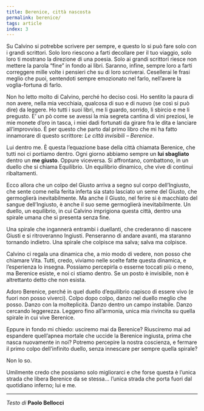 ```yaml
---
title: Berenice, città nascosta
permalink: berenice/
tags: article
index: 3
---
```


Su Calvino si potrebbe scrivere per sempre, e questo lo si può fare solo con i grandi scrittori. Solo loro riescono a farti decollare per il tuo viaggio, solo loro ti mostrano la direzione di una poesia. Solo ai grandi scrittori riesce non mettere la parola “fine” in fondo ai libri. Saranno, infine, sempre loro a farti correggere mille volte i pensieri che su di loro scriverai. Cesellerai le frasi meglio che puoi, sentendoti sempre emozionato nel farlo, nell’avere la voglia-fortuna di farlo.

Non ho letto molto di Calvino, perché ho deciso così. Ho sentito la paura di non avere, nella mia vecchiaia, qualcosa di suo e di nuovo (se così si può dire) da leggere. Ho tutti i suoi libri, me li guardo, sorrido, li sbircio e me li pregusto. E’ un pò come se avessi la mia segreta cantina di vini preziosi, le mie monete d’oro in tasca, i miei dadi fortunati da girare fra le dita e lanciare all’improvviso. È per questo che parto dal primo libro che mi ha fatto innamorare di questo scrittore: _Le città invisibili – Berenice_.

Lui dentro me. È questa l’equazione base della città chiamata Berenice, che tutti noi ci portiamo dentro. Ogni giorno abbiamo sempre un **lui sbagliato** dentro un **me giusto**. Oppure viceversa. Si affrontano, combattono, in un duello che si chiama Equilibrio. Un equilibrio dinamico, che vive di continui ribaltamenti.

Ecco allora che un colpo del Giusto arriva a segno sul corpo dell’Ingiusto, che sente come nella ferita inferta sia stato lasciato un seme del Giusto, che germoglierà inevitabilmente. Ma anche il Giusto, nel ferire si è macchiato del sangue dell’Ingiusto, è anche il suo seme germoglierà inevitabilmente.
Un duello, un equilibrio, in cui Calvino imprigiona questa città, dentro una spirale umana che si presenta senza fine.

Una spirale che ingannerà entrambi i duellanti, che crederanno di nascere Giusti e si ritroveranno Ingiusti. Penseranno di andare avanti, ma staranno tornando indietro. Una spirale che colpisce ma salva; salva ma colpisce.

Calvino ci regala una dinamica che, a mio modo di vedere, non posso che chiamare Vita. Tutti, credo, viviamo nelle scelte fatte questa dinamica, e l’esperienza lo insegna. Possiamo percepirla o esserne toccati più o meno, ma Berenice esiste, e noi ci stiamo dentro. Se un posto è invisibile, non è altrettanto detto che non esista.

Adoro Berenice, perché in quel duello d’equilibrio capisco di essere vivo (e fuori non posso viverci). Colpo dopo colpo, danzo nel duello meglio che posso. Danzo con la molteplicità. Danzo dentro un campo instabile. Danzo cercando leggerezza. Leggero fino all’armonia, unica mia rivincita su quella spirale in cui vive Berenice.

Eppure in fondo mi chiedo: usciremo mai da Berenice? Riusciremo mai ad espandere quell’apnea mortale che uccide la Berenice ingiusta, prima che nasca nuovamente in noi? Potremo percepire la nostra coscienza, e fermare il primo colpo dell’infinito duello, senza innescare per sempre quella spirale? 

Non lo so.

Umilmente credo che possiamo solo migliorarci e che forse questa è l’unica strada che libera Berenice da se stessa… l’unica strada che porta fuori dal quotidiano inferno; lui e me.

***

_Testo di_ **Paolo Bellocci**